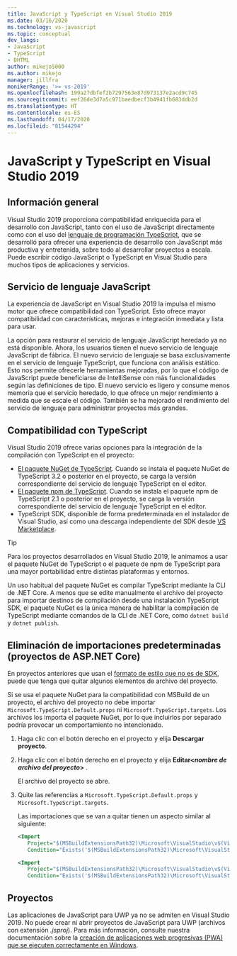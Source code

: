 ```yaml
---
title: JavaScript y TypeScript en Visual Studio 2019
ms.date: 03/16/2020
ms.technology: vs-javascript
ms.topic: conceptual
dev_langs:
- JavaScript
- TypeScript
- DHTML
author: mikejo5000
ms.author: mikejo
manager: jillfra
monikerRange: '>= vs-2019'
ms.openlocfilehash: 199a27dbfef2b7297563e87d973137e2acd9c745
ms.sourcegitcommit: eef26de3d7a5c971baedbecf3b4941fb683ddb2d
ms.translationtype: HT
ms.contentlocale: es-ES
ms.lasthandoff: 04/17/2020
ms.locfileid: "81544294"
---
```

# <a name="javascript-and-typescript-in-visual-studio-2019"></a>JavaScript y TypeScript en Visual Studio 2019

## <a name="overview"></a>Información general

Visual Studio 2019 proporciona compatibilidad enriquecida para el desarrollo con JavaScript, tanto con el uso de JavaScript directamente como con el uso del [lenguaje de programación TypeScript](http://www.typescriptlang.org/), que se desarrolló para ofrecer una experiencia de desarrollo con JavaScript más productiva y entretenida, sobre todo al desarrollar proyectos a escala. Puede escribir código JavaScript o TypeScript en Visual Studio para muchos tipos de aplicaciones y servicios.

## <a name="javascript-language-service"></a>Servicio de lenguaje JavaScript

La experiencia de JavaScript en Visual Studio 2019 la impulsa el mismo motor que ofrece compatibilidad con TypeScript. Esto ofrece mayor compatibilidad con características, mejoras e integración inmediata y lista para usar.

La opción para restaurar el servicio de lenguaje JavaScript heredado ya no está disponible. Ahora, los usuarios tienen el nuevo servicio de lenguaje JavaScript de fábrica. El nuevo servicio de lenguaje se basa exclusivamente en el servicio de lenguaje TypeScript, que funciona con análisis estático. Esto nos permite ofrecerle herramientas mejoradas, por lo que el código de JavaScript puede beneficiarse de IntelliSense con más funcionalidades según las definiciones de tipo. El nuevo servicio es ligero y consume menos memoria que el servicio heredado, lo que ofrece un mejor rendimiento a medida que se escale el código. También se ha mejorado el rendimiento del servicio de lenguaje para administrar proyectos más grandes.

## <a name="typescript-support"></a>Compatibilidad con TypeScript

Visual Studio 2019 ofrece varias opciones para la integración de la compilación con TypeScript en el proyecto:

* [El paquete NuGet de TypeScript](https://www.nuget.org/packages/Microsoft.TypeScript.MSBuild). Cuando se instala el paquete NuGet de TypeScript 3.2 o posterior en el proyecto, se carga la versión correspondiente del servicio de lenguaje TypeScript en el editor.
* [El paquete npm de TypeScript](https://www.npmjs.com/package/typescript). Cuando se instala el paquete npm de TypeScript 2.1 o posterior en el proyecto, se carga la versión correspondiente del servicio de lenguaje TypeScript en el editor.
* TypeScript SDK, disponible de forma predeterminada en el instalador de Visual Studio, así como una descarga independiente del SDK desde [VS Marketplace](https://marketplace.visualstudio.com/items?itemName=TypeScriptTeam.typescript-331-vs2017).

> [!TIP]
> Para los proyectos desarrollados en Visual Studio 2019, le animamos a usar el paquete NuGet de TypeScript o el paquete de npm de TypeScript para una mayor portabilidad entre distintas plataformas y entornos.

Un uso habitual del paquete NuGet es compilar TypeScript mediante la CLI de .NET Core. A menos que se edite manualmente el archivo del proyecto para importar destinos de compilación desde una instalación TypeScript SDK, el paquete NuGet es la única manera de habilitar la compilación de TypeScript mediante comandos de la CLI de .NET Core, como `dotnet build` y `dotnet publish`.

## <a name="remove-default-imports-aspnet-core-projects"></a>Eliminación de importaciones predeterminadas (proyectos de ASP.NET Core)

En proyectos anteriores que usan el [formato de estilo que no es de SDK](https://docs.microsoft.com/nuget/resources/check-project-format), puede que tenga que quitar algunos elementos de archivo del proyecto.

Si se usa el paquete NuGet para la compatibilidad con MSBuild de un proyecto, el archivo del proyecto no debe importar `Microsoft.TypeScript.Default.props` ni `Microsoft.TypeScript.targets`. Los archivos los importa el paquete NuGet, por lo que incluirlos por separado podría provocar un comportamiento no intencionado.

1. Haga clic con el botón derecho en el proyecto y elija **Descargar proyecto**.

1. Haga clic con el botón derecho en el proyecto y elija **Editar\<*nombre de archivo del proyecto*\>** .

   El archivo del proyecto se abre.

1. Quite las referencias a `Microsoft.TypeScript.Default.props` y `Microsoft.TypeScript.targets`.

   Las importaciones que se van a quitar tienen un aspecto similar al siguiente:

   ```xml
   <Import
      Project="$(MSBuildExtensionsPath32)\Microsoft\VisualStudio\v$(VisualStudioVersion)\TypeScript\Microsoft.TypeScript.Default.props"
      Condition="Exists('$(MSBuildExtensionsPath32)\Microsoft\VisualStudio\v$(VisualStudioVersion)\TypeScript\Microsoft.TypeScript.Default.props')" />

   <Import
      Project="$(MSBuildExtensionsPath32)\Microsoft\VisualStudio\v$(VisualStudioVersion)\TypeScript\Microsoft.TypeScript.targets"
      Condition="Exists('$(MSBuildExtensionsPath32)\Microsoft\VisualStudio\v$(VisualStudioVersion)\TypeScript\Microsoft.TypeScript.targets')" />
   ```

## <a name="projects"></a>Proyectos

Las aplicaciones de JavaScript para UWP ya no se admiten en Visual Studio 2019. No puede crear ni abrir proyectos de JavaScript para UWP (archivos con extensión *.jsproj*). Para más información, consulte nuestra documentación sobre la [creación de aplicaciones web progresivas (PWA) que se ejecuten correctamente en Windows](/microsoft-edge/progressive-web-apps/get-started).
